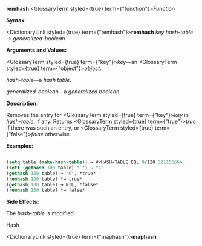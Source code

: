 **remhash** <GlossaryTerm styled={true} term={"function"}><i>Function</i></GlossaryTerm> 



**Syntax:** 



<DictionaryLink styled={true} term={"remhash"}><b>remhash</b></DictionaryLink> *key hash-table → generalized-boolean* 



**Arguments and Values:** 



<GlossaryTerm styled={true} term={"key"}><i>key</i></GlossaryTerm>—an <GlossaryTerm styled={true} term={"object"}><i>object</i></GlossaryTerm>. 



*hash-table*—a *hash table*. 



*generalized-boolean*—a *generalized boolean*. 



**Description:** 



Removes the entry for <GlossaryTerm styled={true} term={"key"}><i>key</i></GlossaryTerm> in *hash-table*, if any. Returns <GlossaryTerm styled={true} term={"true"}><i>true</i></GlossaryTerm> if there was such an entry, or <GlossaryTerm styled={true} term={"false"}><i>false</i></GlossaryTerm> otherwise. 



**Examples:**
```lisp

(setq table (make-hash-table)) → #<HASH-TABLE EQL 0/120 32115666> 
(setf (gethash 100 table) "C") → "C" 
(gethash 100 table) → "C", *true* 
(remhash 100 table) *→ true* 
(gethash 100 table) → NIL, *false* 
(remhash 100 table) *→ false* 

```
**Side Effects:** 



The *hash-table* is modified. 



Hash 



 



 



<DictionaryLink styled={true} term={"maphash"}><b>maphash</b></DictionaryLink> 



